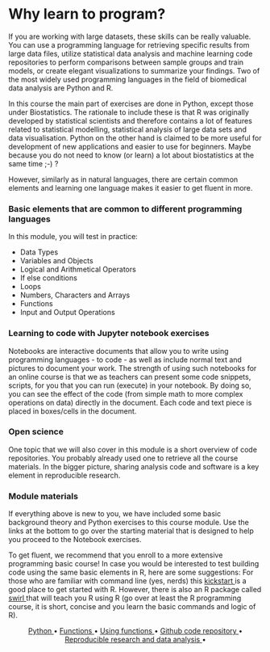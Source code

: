 # Why learn to program?

If you are working with large datasets, these skills can be really valuable. You can use a programming language for retrieving specific results from large data files, utilize statistical data analysis and machine learning code repositories to perform comparisons between sample groups and train models, or create elegant visualizations to summarize your findings. Two of the most widely used programming languages in the field of biomedical data analysis are Python and R.

In this course the main part of exercises are done in Python, except those under Biostatistics. The rationale to include these is that R was originally developed by statistical scientists and therefore contains a lot of features related to statistical modelling, statistical analysis of large data sets and data visualisation. Python on the other hand is claimed to be more useful for development of new applications and easier to use for beginners. Maybe because you do not need to know (or learn) a lot about biostatistics at the same time ;-) ?

However, similarly as in natural languages, there are certain common elements and learning one language makes it easier to get fluent in more. 

### Basic elements that are common to different programming languages  

In this module, you will test in practice:

* Data Types
* Variables and Objects
* Logical and Arithmetical Operators
* If else conditions
* Loops
* Numbers, Characters and Arrays
* Functions
* Input and Output Operations

### Learning to code with Jupyter notebook exercises

Notebooks are interactive documents that allow you to write using programming languages - to code - as well as include normal text and pictures to document your work. The strength of using such notebooks for an online course is that we as teachers can present some code snippets, scripts, for you that you can run (execute) in your notebook. By doing so, you can see the effect of the code (from simple math to more complex operations on data) directly in the document. Each code and text piece is placed in boxes/cells in the document.

### Open science

One topic that we will also cover in this module is a short overview of code repositories. You probably already used one to retrieve all the course materials. In the bigger picture, sharing analysis code and software is a key element in reproducible research.

### Module materials

If everything above is new to you, we have included some basic background theory and Python exercises to this course module. Use the links at the bottom to go over the starting material that is designed to help you proceed to the Notebook exercises. 

To get fluent, we recommend that you enroll to a more extensive programming basic course! In case you would be interested to test building code using the same basic elements in R, here are some suggestions: For those who are familiar with command line (yes, nerds) this <a href="https://cran.r-project.org/doc/contrib/Lemon-kickstart/"> kickstart </a> is a good place to get started with R. However, there is also an R package called <a href="https://swirlstats.com/students.html"> swirl </a> that will teach you R using R (go over at least the R programming course, it is short, concise and you learn the basic commands and logic of R).

<p align="center">
  <a href="./assets/p1.md">   Python    </a> •
  <a href="./assets/p2.md">   Functions    </a> •
  <a href="./assets/p3.md">   Using functions   </a> •
  <a href="./assets/p4.md">   Github code repository    </a> •
  <a href="./assets/p5.md">   Reproducible research and data analysis    </a> •
</p>



